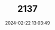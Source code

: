 ---
title: "2137"
category: "Artibeus obscurus"
draft: false
date: 2024-02-22 13:03:49
languages:
  German: ["Dunkler Fruchtvampir"]
  English: ["Dark Fruit-eating Bat"]
---